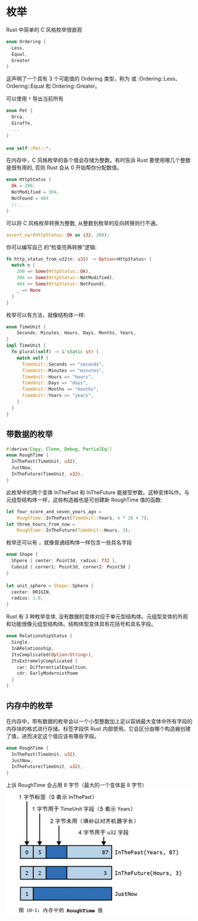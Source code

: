 # 枚举

Rust 中简单的 C 风格枚举很直观

```rust
enum Ordering {
  Less,
  Equal,
  Greater
}
```

这声明了一个具有 3 个可能值的 Ordering 类型，称为 或 :Ordering::Less、Ordering::Equal 和 Ordering::Greater。

可以使用 `*` 导出当前所有

```rust
enum Pet {
  Orca,
  Giraffe,
  ...
}

use self::Pet::*;
```

在内存中，C 风格枚举的各个值会存储为整数。有时告诉 Rust 要使用哪几个整数是很有用的, 否则 Rust 会从 0 开始帮你分配数值。

```rust
enum HttpStatus {
  Ok = 200,
  NotModified = 304,
  NotFound = 404
  //..
}
```

可以将 C 风格枚举转换为整数, 从整数到枚举的反向转换则行不通。

```rust
assert_eq!(HttpStatus::Ok as i32, 200);
```

你可以编写自己 的“检查完再转换”逻辑:

```rust
fn http_status_from_u32(n: u32) -> Option<HttpStatus> {
  match n {
    200 => Some(HttpStatus::Ok),
    304 => Some(HttpStatus::NotModified),
    404 => Some(HttpStatus::NotFound),
    _ => None
  }
}
```

枚举可以有方法，就像结构体一样:

```rust
enum TimeUnit {
    Seconds, Minutes, Hours, Days, Months, Years,
}
impl TimeUnit {
  fn plural(self) -> &'static str {
    match self {
      TimeUnit::Seconds => "seconds",
      TimeUnit::Minutes => "minutes",
      TimeUnit::Hours => "hours",
      TimeUnit::Days => "days",
      TimeUnit::Months => "months",
      TimeUnit::Years => "years",
    }
  }
}
```

## 带数据的枚举

```rust
#[derive(Copy, Clone, Debug, PartialEq)]
enum RoughTime {
  InThePast(TimeUnit, u32),
  JustNow,
  InTheFuture(TimeUnit, u32),
}
```

此枚举中的两个变体 InThePast 和 InTheFuture 能接受参数。这种变体叫作。与元组型结构体一样，这些构造器也是可创建新 RoughTime 值的函数:

```rust
let four_score_and_seven_years_ago =
    RoughTime::InThePast(TimeUnit::Years, 4 * 20 + 7);
let three_hours_from_now =
    RoughTime::InTheFuture(TimeUnit::Hours, 3);
```

枚举还可以有 ，就像普通结构体一样包含一些具名字段

```rust
enum Shape {
  Shpere { center: Point3d, radius: f32 },
  Cuboid { corner1: Point3d, corner2: Point3d }
}

let unit_sphere = Shape::Sphere {
  center: ORIGIN,
  radius: 1.0,
}
```

Rust 有 3 种枚举变体, 没有数据的变体对应于单元型结构体。元组型变体的外观和功能很像元组型结构体。结构体型变体具有花括号和具名字段。

```rust
enum RelationshipStatus {
  Single,
  InARelationship,
  ItsComplicated(Option<String>),
  ItsExtremelyComplicated {
    car: DifferentialEqualtion,
    cdr: EarlyModernistPoem
  }
}
```

## 内存中的枚举

在内存中，带有数据的枚举会以一个小型整数加上足以容纳最大变体中所有字段的内存块的格式进行存储。标签字段供 Rust 内部使用。它会区分由哪个构造器创建了值，进而决定这个值应该有哪些字段。

```rust
enum RoughTime {
  InThePast(TimeUnit, u32),
  JustNow,
  InTheFuture(TimeUnit, u32),
}
```

上诉 RoughTime 会占用 8 字节（最大的一个变体是 8 字节）
![](./images/1.png)

